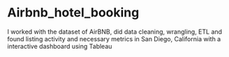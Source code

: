 # Airbnb_hotel_booking
I worked with the dataset of AirBNB, did data cleaning, wrangling, ETL and found listing activity and necessary metrics in San Diego, California with a interactive dashboard using Tableau
